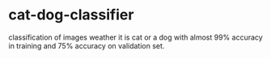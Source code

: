 # cat-dog-classifier
classification of images weather it is cat or a dog with almost 99% accuracy in training and 75% accuracy on validation set.
